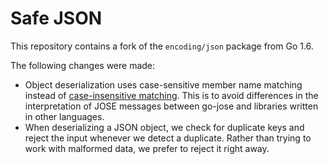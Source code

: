 # Safe JSON

This repository contains a fork of the `encoding/json` package from Go 1.6.

The following changes were made:

* Object deserialization uses case-sensitive member name matching instead of
  [case-insensitive matching](https://www.ietf.org/mail-archive/web/json/current/msg03763.html).
  This is to avoid differences in the interpretation of JOSE messages between
  go-jose and libraries written in other languages.
* When deserializing a JSON object, we check for duplicate keys and reject the
  input whenever we detect a duplicate. Rather than trying to work with malformed
  data, we prefer to reject it right away.
